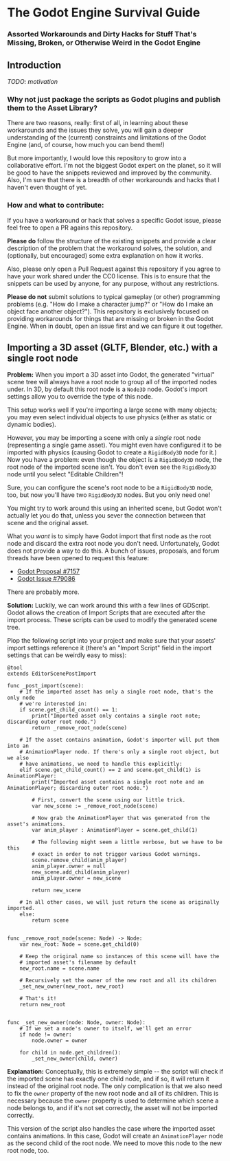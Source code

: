# The Godot Engine Survival Guide

### Assorted Workarounds and Dirty Hacks for Stuff That's Missing, Broken, or Otherwise Weird in the Godot Engine

## Introduction

_TODO: motivation_

### Why not just package the scripts as Godot plugins and publish them to the Asset Library?

There are two reasons, really: first of all, in learning about these workarounds and the issues they solve, you will gain a deeper understanding of the (current) constraints and limitations of the Godot Engine (and, of course, how much you can bend them!)

But more importantly, I would love this repository to grow into a collaborative effort. I'm not the biggest Godot expert on the planet, so it will be good to have the snippets reviewed and improved by the community. Also, I'm sure that there is a breadth of other workarounds and hacks that I haven't even thought of yet.

### How and what to contribute:

If you have a workaround or hack that solves a specific Godot issue, please feel free to open a PR agains this repository.

**Please do** follow the structure of the existing snippets and provide a clear description of the problem that the workaround solves, the solution, and (optionally, but encouraged) some extra explanation on how it works. 

Also, please only open a Pull Request against this repository if you agree to have your work shared under the CC0 license. This is to ensure that the snippets can be used by anyone, for any purpose, without any restrictions.

**Please do not** submit solutions to typical gameplay (or other) programming problems (e.g. "How do I make a character jump?" or "How do I make an object face another object?"). This repository is exclusively focused on providing workarounds for things that are missing or broken in the Godot Engine. When in doubt, open an issue first and we can figure it out together.

## Importing a 3D asset (GLTF, Blender, etc.) with a single root node

**Problem:** When you import a 3D asset into Godot, the generated "virtual" scene tree will always have a root node to group all of the imported nodes under. In 3D, by default this root node is a `Node3D` node. Godot's import settings allow you to override the type of this node.

This setup works well if you're importing a large scene with many objects; you may even select individual objects to use physics (either as static or dynamic bodies).

However, you may be importing a scene with only a _single_ root node (representing a single game asset). You might even have configured it to be imported with physics (causing Godot to create a `RigidBody3D` node for it.) Now you have a problem: even though the object is a `RigidBody3D` node, the root node of the imported scene isn't. You don't even see the `RigidBody3D` node until you select "Editable Children"!

Sure, you can configure the scene's root node to be a `RigidBody3D` node, too, but now you'll have two `RigidBody3D` nodes. But you only need one!

You might try to work around this using an inherited scene, but Godot won't actually let you do that, unless you sever the connection between that scene and the original asset.

What you _want_ is to simply have Godot import that first node as the root node and discard the extra root node you don't need. Unfortunately, Godot does not provide a way to do this. A bunch of issues, proposals, and forum threads have been opened to request this feature: 

- [Godot Proposal #7157](https://github.com/godotengine/godot-proposals/discussions/7157)
- [Godot Issue #79086](https://github.com/godotengine/godot/issues/79086)

There are probably more.

**Solution:** Luckily, we can work around this with a few lines of GDScript. Godot allows the creation of Import Scripts that are executed after the import process. These scripts can be used to modify the generated scene tree.

Plop the following script into your project and make sure that your assets' import settings reference it (there's an "Import Script" field in the import settings that can be weirdly easy to miss):

```gdscript
@tool
extends EditorScenePostImport

func _post_import(scene):
	# If the imported asset has only a single root node, that's the only node
	# we're interested in:
	if scene.get_child_count() == 1:
		print("Imported asset only contains a single root note; discarding outer root node.")
		return _remove_root_node(scene)
		
	# If the asset contains animation, Godot's importer will put them into an
	# AnimationPlayer node. If there's only a single root object, but we also
	# have animations, we need to handle this explicitly:
	elif scene.get_child_count() == 2 and scene.get_child(1) is AnimationPlayer:
		print("Imported asset contains a single root note and an AnimationPlayer; discarding outer root node.")
		
		# First, convert the scene using our little trick.
		var new_scene := _remove_root_node(scene)
		
		# Now grab the AnimationPlayer that was generated from the asset's animations.
		var anim_player : AnimationPlayer = scene.get_child(1)
		
		# The following might seem a little verbose, but we have to be this 
		# exact in order to not trigger various Godot warnings.
		scene.remove_child(anim_player)
		anim_player.owner = null
		new_scene.add_child(anim_player)
		anim_player.owner = new_scene
		
		return new_scene
		
	# In all other cases, we will just return the scene as originally imported.
	else:
		return scene


func _remove_root_node(scene: Node) -> Node:
	var new_root: Node = scene.get_child(0)

	# Keep the original name so instances of this scene will have the
	# imported asset's filename by default
	new_root.name = scene.name

	# Recursively set the owner of the new root and all its children
	_set_new_owner(new_root, new_root)

	# That's it!
	return new_root
	

func _set_new_owner(node: Node, owner: Node):
	# If we set a node's owner to itself, we'll get an error
	if node != owner:
		node.owner = owner

	for child in node.get_children():
		_set_new_owner(child, owner)
```

**Explanation:** Conceptually, this is extremely simple -- the script will check if the imported scene has exactly one child node, and if so, it will return it instead of the original root node. The only complication is that we also need to fix the `owner` property of the new root node and all of its children. This is necessary because the `owner` property is used to determine which scene a node belongs to, and if it's not set correctly, the asset will not be imported correctly.

This version of the script also handles the case where the imported asset contains animations. In this case, Godot will create an `AnimationPlayer` node as the second child of the root node. We need to move this node to the new root node, too.
